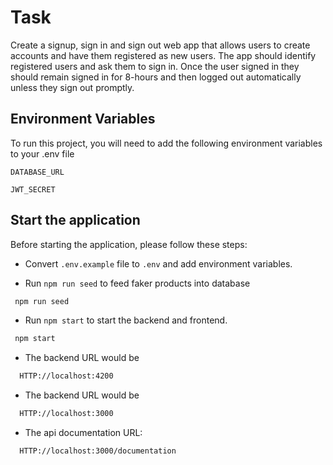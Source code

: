 # Task

Create a signup, sign in and sign out web app that allows users to create
accounts and have them registered as new users. The app should identify registered users and
ask them to sign in. Once the user signed in they should remain signed in for 8-hours and then
logged out automatically unless they sign out promptly.

## Environment Variables

To run this project, you will need to add the following environment variables to your .env file

`DATABASE_URL`

`JWT_SECRET`

## Start the application

Before starting the application, please follow these steps:

- Convert `.env.example` file to `.env` and add environment variables.

- Run `npm run seed` to feed faker products into database

```bash
 npm run seed
```

- Run `npm start` to start the backend and frontend.

```bash
 npm start
```

- The backend URL would be

```bash
  HTTP://localhost:4200
```

- The backend URL would be

```bash
  HTTP://localhost:3000
```

- The api documentation URL:

```bash
  HTTP://localhost:3000/documentation
```
